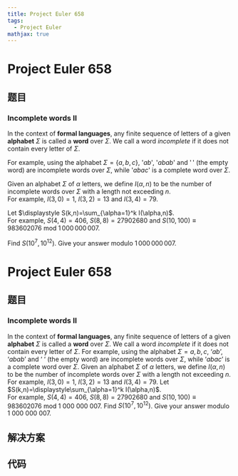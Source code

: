 ```yaml
---
title: Project Euler 658
tags:
  - Project Euler
mathjax: true
---
```

<escape><!-- more --></escape>
    
# Project Euler 658
## 题目
### Incomplete words II

In the context of <b>formal languages</b>, any finite sequence of letters of a given <b>alphabet</b> $\Sigma$ is called a <b>word</b> over $\Sigma$. We call a word <i>incomplete</i> if it does not contain every letter of $\Sigma$.

For example, using the alphabet $\Sigma=\{ a, b, c\}$, '$ab$', '$abab$' and '$\,$' (the empty word) are incomplete words over $\Sigma$, while '$abac$' is a complete word over $\Sigma$.

Given an alphabet $\Sigma$ of $\alpha$ letters, we define $I(\alpha,n)$ to be the number of incomplete words over $\Sigma$ with a length not exceeding $n$. <br />
For example, $I(3,0)=1$, $I(3,2)=13$ and $I(3,4)=79$.

Let $\displaystyle S(k,n)=\sum_{\alpha=1}^k I(\alpha,n)$.<br />
For example, $S(4,4)=406$, $S(8,8)=27902680$ and $S (10,100) \equiv 983602076 \text { mod } 1\,000\,000\,007$.

Find $S(10^7,10^{12})$. Give your answer modulo $1\,000\,000\,007$.



# Project Euler 658
## 题目
### Incomplete words II

In the context of **formal languages**, any finite sequence of letters of a given **alphabet** $\Sigma$ is called a **word** over $\Sigma$. We call a word <i>incomplete</i> if it does not contain every letter of $\Sigma$.
For example, using the alphabet $\Sigma={a,b,c}$, ‘$ab$’, ‘$abab$’ and ‘ ‘ (the empty word) are incomplete words over $\Sigma$, while ‘$abac$’ is a complete word over $\Sigma$.
Given an alphabet $\Sigma$ of $\alpha$ letters, we define $I(\alpha,n)$ to be the number of incomplete words over $\Sigma$ with a length not exceeding $n$.<br>For example, $I(3,0)=1$, $I(3,2)=13$ and $I(3,4)=79$.
Let $S(k,n)=\displaystyle\sum_{\alpha=1}^k I(\alpha,n)$.<br>For example, $S(4,4)=406$, $S(8,8)=27902680$ and $S(10,100)\equiv 983602076\text{ mod }1\ 000\ 000\ 007$.
Find $S(10^7,10^{12})$. Give your answer modulo $1\ 000\ 000\ 007$.


## 解决方案


## 代码


